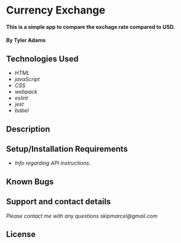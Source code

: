# Currency Exchange

#### This is a simple app to compare the exchage rate compared to USD.

#### By Tyler Adams

## Technologies Used

- _HTML_
- _javaScript_
- _CSS_
- _webpack_
- _eslint_
- _jest_
- _babel_

## Description

## Setup/Installation Requirements

- _Info regarding API instructions._

## Known Bugs

## Support and contact details

_Please contact me with any questions skipmarcel@gmail.com_

## License
